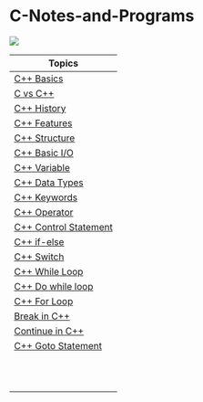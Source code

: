 # C-Notes-and-Programs


![](https://upload.wikimedia.org/wikipedia/commons/thumb/1/18/ISO_C%2B%2B_Logo.svg/1200px-ISO_C%2B%2B_Logo.svg.png)


|Topics|
|------|
|[C++ Basics](https://github.com/connectaman/C-Notes-and-Programs/blob/master/C%2B%2B%20Basics/cpp.md)|
|[C vs C++](https://github.com/connectaman/C-Notes-and-Programs/blob/master/C%2B%2B%20Basics/Differencebtwcandcpp.md)|
|[C++ History](https://github.com/connectaman/C-Notes-and-Programs/blob/master/C%2B%2B%20Basics/History.md)|
|[C++ Features](https://github.com/connectaman/C-Notes-and-Programs/blob/master/C%2B%2B%20Basics/Features.md)|
|[C++ Structure](https://github.com/connectaman/Cpp-Notes-and-Programs/blob/master/C%2B%2B%20Basics/CStructure.md)|
|[C++ Basic I/O](https://github.com/connectaman/Cpp-Notes-and-Programs/blob/master/C%2B%2B%20Basics/Cppio.md)|
|[C++ Variable](https://github.com/connectaman/Cpp-Notes-and-Programs/blob/master/C%2B%2B%20Basics/Variable.md)|
|[C++ Data Types](https://github.com/connectaman/Cpp-Notes-and-Programs/blob/master/C%2B%2B%20Basics/datatypes.md)|
|[C++ Keywords](https://github.com/connectaman/Cpp-Notes-and-Programs/blob/master/C%2B%2B%20Basics/Keywords.md)|
|[C++ Operator](https://github.com/connectaman/Cpp-Notes-and-Programs/blob/master/C%2B%2B%20Basics/Operator.md)|
|[C++ Control Statement](https://github.com/connectaman/Cpp-Notes-and-Programs/tree/master/ControlStatement)|
|[C++ if-else](https://github.com/connectaman/Cpp-Notes-and-Programs/blob/master/Control%20Statement/if-else.md)|
|[C++ Switch](https://github.com/connectaman/Cpp-Notes-and-Programs/blob/master/Control%20Statement/switch.md)|
|[C++ While Loop](https://github.com/connectaman/Cpp-Notes-and-Programs/blob/master/Iterative/while.md)|
|[C++ Do while loop](https://github.com/connectaman/Cpp-Notes-and-Programs/blob/master/Iterative/Do-While.md)|
|[C++ For Loop](https://github.com/connectaman/Cpp-Notes-and-Programs/blob/master/Iterative/forloop.md)|
|[Break in C++](https://github.com/connectaman/Cpp-Notes-and-Programs/blob/master/Iterative/Break.md)|
|[Continue in C++](https://github.com/connectaman/Cpp-Notes-and-Programs/blob/master/Iterative/Continue.md)|
|[C++ Goto Statement](https://github.com/connectaman/Cpp-Notes-and-Programs/blob/master/Iterative/Goto.md)|
|[]()|
|[]()|
|[]()|
|[]()|
|[]()|
|[]()|
|[]()|
|[]()|
|[]()|
|[]()|
|[]()|

